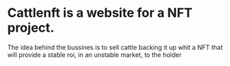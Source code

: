# Cattlenft  is a website for a NFT project.
The idea behind the bussines is to sell cattle backing it up whit a NFT that will provide a stable roi, in an unstable market, to the holder
